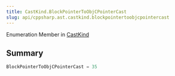 ```yaml
---
title: CastKind.BlockPointerToObjCPointerCast
slug: api/cppsharp.ast.castkind.blockpointertoobjcpointercast
---
```

Enumeration Member in [CastKind](/api/cppsharp/ast/castkind)

## Summary



```csharp
BlockPointerToObjCPointerCast = 35
```

